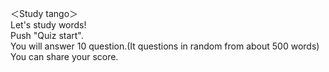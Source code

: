 ＜Study tango＞<br>
Let's study words!<br>
Push "Quiz start".<br>
You will answer 10 question.(It questions in random from about 500 words)<br>
You can share your score.
